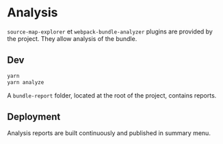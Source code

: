 # Analysis

`source-map-explorer` et `webpack-bundle-analyzer` plugins are provided by the project.
They allow analysis of the bundle.

## Dev

```bash
yarn
yarn analyze
```

A `bundle-report` folder, located at the root of the project, contains reports.

## Deployment

Analysis reports are built continuously and published in summary menu.
